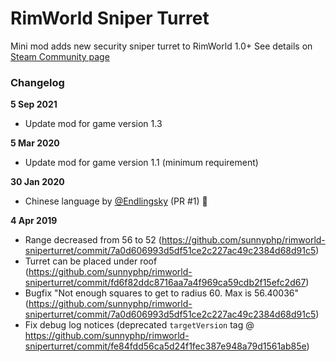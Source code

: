 # RimWorld Sniper Turret

Mini mod adds new security sniper turret to RimWorld 1.0+
See details on [Steam Community page](https://steamcommunity.com/sharedfiles/filedetails/?id=836962620)

### Changelog

**5 Sep 2021**

 - Update mod for game version 1.3

**5 Mar 2020**

 - Update mod for game version 1.1 (minimum requirement)

**30 Jan 2020**

 - Chinese language by [@Endlingsky](https://github.com/Endlingsky) (PR #1) :tada:

**4 Apr 2019**

 - Range decreased from 56 to 52 (https://github.com/sunnyphp/rimworld-sniperturret/commit/7a0d606993d5df51ce2c227ac49c2384d68d91c5)
 - Turret can be placed under roof (https://github.com/sunnyphp/rimworld-sniperturret/commit/fd6f82ddc8716aa7a4f969ca59cdb2f15efc2d67)
 - Bugfix "Not enough squares to get to radius 60. Max is 56.40036" (https://github.com/sunnyphp/rimworld-sniperturret/commit/7a0d606993d5df51ce2c227ac49c2384d68d91c5)
 - Fix debug log notices (deprecated `targetVersion` tag @ https://github.com/sunnyphp/rimworld-sniperturret/commit/fe84fdd56ca5d24f1fec387e948a79d1561ab85e)
